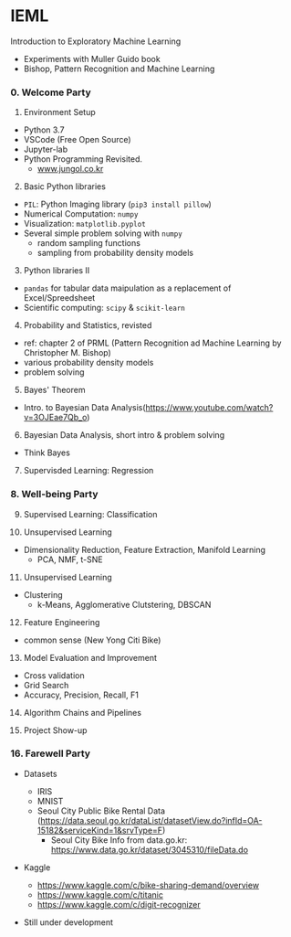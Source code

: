 # IEML
Introduction to Exploratory Machine Learning

* Experiments with Muller Guido book
* Bishop, Pattern Recognition and Machine Learning

### 0. Welcome Party

1. Environment Setup
  - Python 3.7
  - VSCode (Free Open Source)
  - Jupyter-lab
  - Python Programming Revisited.
    - www.jungol.co.kr

2. Basic Python libraries
  - `PIL`: Python Imaging library (`pip3 install pillow`)
  - Numerical Computation: `numpy` 
  - Visualization: `matplotlib.pyplot`
  - Several simple problem solving with `numpy`
    - random sampling functions
    - sampling from probability density models
    
3. Python libraries II
  - `pandas` for tabular data maipulation as a replacement of Excel/Spreedsheet
  - Scientific computing: `scipy` & `scikit-learn`
  
4. Probability and Statistics, revisted
  - ref: chapter 2 of PRML (Pattern Recognition ad Machine Learning by Christopher M. Bishop)
  - various probability density models
  - problem solving
  
5. Bayes' Theorem
  - Intro. to Bayesian Data Analysis(https://www.youtube.com/watch?v=3OJEae7Qb_o)
  
6. Bayesian Data Analysis, short intro & problem solving
  - Think Bayes
  

7. Supervisded Learning: Regression

### 8. Well-being Party

9. Supervised Learning: Classification

10. Unsupervised Learning
  - Dimensionality Reduction, Feature Extraction, Manifold Learning
    - PCA, NMF, t-SNE

11. Unsupervised Learning
  - Clustering
    - k-Means, Agglomerative Clutstering, DBSCAN
    
12. Feature Engineering
  - common sense (New Yong Citi Bike)
  
13. Model Evaluation and Improvement
  - Cross validation
  - Grid Search
  - Accuracy, Precision, Recall, F1
  
14. Algorithm Chains and Pipelines

15. Project Show-up

### 16. Farewell Party



* Datasets
  - IRIS
  - MNIST
  - Seoul City Public Bike Rental Data (https://data.seoul.go.kr/dataList/datasetView.do?infId=OA-15182&serviceKind=1&srvType=F)
    - Seoul City Bike Info from data.go.kr: https://www.data.go.kr/dataset/3045310/fileData.do

* Kaggle
  - https://www.kaggle.com/c/bike-sharing-demand/overview
  - https://www.kaggle.com/c/titanic
  - https://www.kaggle.com/c/digit-recognizer
  

* Still under development
